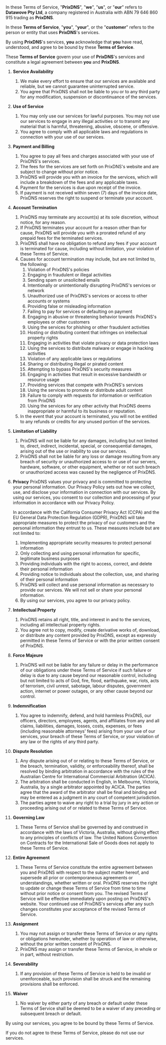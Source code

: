 
In these Terms of Service, "**PrixDNS**", "**we**", "**us**", or "**our**" refers to **Datawove Pty Ltd**, a company registered in Australia with ABN 79 646 860 915 trading as **PrixDNS**.

In these **Terms of Service**, "**you**", "**your**", or the "**customer**" refers to the person or entity that uses **PrixDNS**'s services.

By using **PrixDNS**'s services, **you** acknowledge that **you** have read, understood, and agree to be bound by these **Terms of Service**.

These **Terms of Service** govern your use of **PrixDNS**'s services and constitute a legal agreement between **you** and **PrixDNS**.

1. **Service Availability**
	 1. We make every effort to ensure that our services are available and reliable, but we cannot guarantee uninterrupted service.
	 2. You agree that PrixDNS shall not be liable to you or to any third party for any modification, suspension or discontinuance of the services.
2. **Use of Service**
	 1.  You may only use our services for lawful purposes. You may not use our services to engage in any illegal activities or to transmit any material that is harmful, threatening, abusive, obscene, or offensive.
	 2. You agree to comply with all applicable laws and regulations in connection with your use of our services.
3. **Payment and Billing**
	 1. You agree to pay all fees and charges associated with your use of PrixDNS's services.
	 2. The fees for the services are set forth on PrixDNS's website and are subject to change without prior notice.
	 3. PrixDNS will provide you with an invoice for the services, which will include a breakdown of the fees and any applicable taxes.
	 4.  Payment for the services is due upon receipt of the invoice.
	 5. If payment is not received within seven (7) days of the invoice date, PrixDNS reserves the right to suspend or terminate your account.
4. **Account Termination**
	 1. PrixDNS may terminate any account(s) at its sole discretion, without notice, for any reason.
	 2. If PrixDNS terminates your account for a reason other than for cause, PrixDNS will provide you with a prorated refund of any prepaid fees for the terminated services.
	 3. PrixDNS shall have no obligation to refund any fees if your account is terminated for cause, including without limitation, your violation of these Terms of Service.
	 4. Causes for account termination may include, but are not limited to, the following:
	 	 1.  Violation of PrixDNS's policies
	 	 2. Engaging in fraudulent or illegal activities
	 	 3. Sending spam or unsolicited emails
	 	 4. Intentionally or unintentionally disrupting PrixDNS's services or network
	 	 5. Unauthorized use of PrixDNS's services or access to other accounts or systems
	 	 6. Providing false or misleading information
	 	 7. Failing to pay for services or defaulting on payment
	 	 8. Engaging in abusive or threatening behavior towards PrixDNS's employees or other customers
	 	 9. Using the services for phishing or other fraudulent activities
	 	 10. Hosting or distributing content that infringes on intellectual property rights
	 	 11. Engaging in activities that violate privacy or data protection laws
	 	 12. Using the services to distribute malware or engage in hacking activities
	 	 13. Violation of any applicable laws or regulations
	 	 14. Sharing or distributing illegal or pirated content
	 	 15. Attempting to bypass PrixDNS's security measures
	 	 16. Engaging in activities that result in excessive bandwidth or resource usage
	 	 17. Providing services that compete with PrixDNS's services
	 	 18. Using the services to promote or distribute adult content
	 	 19. Failure to comply with requests for information or verification from PrixDNS
	 	 20. Using the services for any other activity that PrixDNS deems inappropriate or harmful to its business or reputation.
	 5. In the event that your account is terminated, you will not be entitled to any refunds or credits for any unused portion of the services.
5. **Limitation of Liability**
	 1. PrixDNS will not be liable for any damages, including but not limited to, direct, indirect, incidental, special, or consequential damages, arising out of the use or inability to use our services.
	 2. PrixDNS shall not be liable for any loss or damage resulting from any breach of security or unauthorized access to or use of our servers, hardware, software, or other equipment, whether or not such breach or unauthorized access was caused by the negligence of PrixDNS.
6.  **Privacy**
	PrixDNS values your privacy and is committed to protecting your personal information. Our Privacy Policy sets out how we collect, use, and disclose your information in connection with our services. By using our services, you consent to our collection and processing of your information in accordance with our Privacy Policy.
	
	In accordance with the California Consumer Privacy Act (CCPA) and the EU General Data Protection Regulation (GDPR), PrixDNS will take appropriate measures to protect the privacy of our customers and the personal information they entrust to us. These measures include but are not limited to:
	 1. Implementing appropriate security measures to protect personal information
	 2. Only collecting and using personal information for specific, legitimate business purposes
	 3. Providing individuals with the right to access, correct, and delete their personal information
	 4. Providing notice to individuals about the collection, use, and sharing of their personal information
	 5. PrixDNS will collect and use personal information as necessary to provide our services. We will not sell or share your personal information.
	 6. By using our services, you agree to our privacy policy.
7.  **Intellectual Property**
	 1. PrixDNS retains all right, title, and interest in and to the services, including all intellectual property rights.
	 2. You agree not to copy, modify, create derivative works of, download, or distribute any content provided by PrixDNS, except as expressly permitted in these Terms of Service or with the prior written consent of PrixDNS.
8.  **Force Majeure**
	 1. PrixDNS will not be liable for any failure or delay in the performance of our obligations under these Terms of Service if such failure or delay is due to any cause beyond our reasonable control, including but not limited to acts of God, fire, flood, earthquake, war, riots, acts of terrorism, civil unrest, sabotage, labour disputes, government action, internet or power outages, or any other cause beyond our control.
9.  **Indemnification**
	 1. You agree to indemnify, defend, and hold harmless PrixDNS, our officers, directors, employees, agents, and affiliates from any and all claims, liabilities, damages, losses, costs, expenses, or fees (including reasonable attorneys' fees) arising from your use of our services, your breach of these Terms of Service, or your violation of any law or the rights of any third party.
10. **Dispute Resolution**
	 1. Any dispute arising out of or relating to these Terms of Service, or the breach, termination, validity, or enforceability thereof, shall be resolved by binding arbitration in accordance with the rules of the Australian Centre for International Commercial Arbitration (ACICA).
	 2. The arbitration shall be conducted in English, in Melbourne, Victoria, Australia, by a single arbitrator appointed by ACICA. The parties agree that the award of the arbitrator shall be final and binding and may be entered as a judgment in any court of competent jurisdiction.
	 3. The parties agree to waive any right to a trial by jury in any action or proceeding arising out of or related to these Terms of Service.
11.  **Governing Law**
	 1. These Terms of Service shall be governed by and construed in accordance with the laws of Victoria, Australia, without giving effect to any principles of conflicts of law. The United Nations Convention on Contracts for the International Sale of Goods does not apply to these Terms of Service.
12.  **Entire Agreement**
	 1. These Terms of Service constitute the entire agreement between you and PrixDNS with respect to the subject matter hereof, and supersede all prior or contemporaneous agreements or understandings, whether written or oral. PrixDNS reserves the right to update or change these Terms of Service from time to time without prior notice or consent from you. The revised Terms of Service will be effective immediately upon posting on PrixDNS's website. Your continued use of PrixDNS's services after any such changes constitutes your acceptance of the revised Terms of Service.
13.  **Assignment**
	 1. You may not assign or transfer these Terms of Service or any rights or obligations hereunder, whether by operation of law or otherwise, without the prior written consent of PrixDNS.
	 2. PrixDNS may assign or transfer these Terms of Service, in whole or in part, without restriction.
14.  **Severability**
	 1. If any provision of these Terms of Service is held to be invalid or unenforceable, such provision shall be struck and the remaining provisions shall be enforced.
15.  **Waiver**
	 1. No waiver by either party of any breach or default under these Terms of Service shall be deemed to be a waiver of any preceding or subsequent breach or default.

By using our services, you agree to be bound by these Terms of Service.

If you do not agree to these Terms of Service, please do not use our services.

